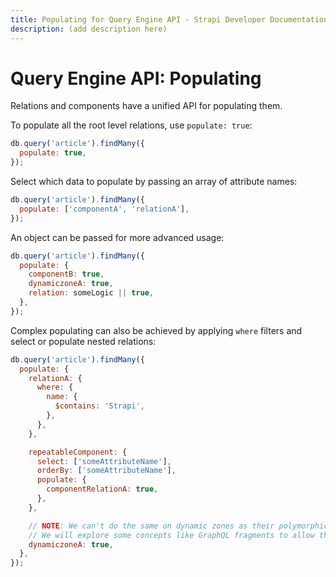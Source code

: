 ```yaml
---
title: Populating for Query Engine API - Strapi Developer Documentation
description: (add description here)
---
```

<!-- TODO: update SEO tags -->

# Query Engine API: Populating

Relations and components have a unified API for populating them.

To populate all the root level relations, use `populate: true`:

```js
db.query('article').findMany({
  populate: true,
});
```

Select which data to populate by passing an array of attribute names:

```js
db.query('article').findMany({
  populate: ['componentA', 'relationA'],
});
```

An object can be passed for more advanced usage:

```js
db.query('article').findMany({
  populate: {
    componentB: true,
    dynamiczoneA: true,
    relation: someLogic || true,
  },
});
```

Complex populating can also be achieved by applying `where` filters and select or populate nested relations:

```js
db.query('article').findMany({
  populate: {
    relationA: {
      where: {
        name: {
          $contains: 'Strapi',
        },
      },
    },

    repeatableComponent: {
      select: ['someAttributeName'],
      orderBy: ['someAttributeName'],
      populate: {
        componentRelationA: true,
      },
    },

    // NOTE: We can't do the same on dynamic zones as their polymorphic nature prevents it for now.
    // We will explore some concepts like GraphQL fragments to allow this later on
    dynamiczoneA: true,
  },
});
```

<!-- TODO: check with devs and uncomment this when ready/implemented -->
<!-- ## Populating Components and Dynamic Zones

Components won't be populated by default in the DB layer. We will allow populating them like relations to have more features. This will allow more efficent DB queries for usecase that don't need the components.

We will however keep the auto populate in the business logic layer for the components so the Admin panel have the right data. We should think about it for the REST API (should it be optional or not).

This will also allow filtering on them & ordering them like a simple relation.

```js
db.query('article').findMany({
  populate: {
    componentB: true,
    dynamiczoneA: true,
  },
});

db.query('article').findMany({
  populate: {
    repeatableComponent: {
      select: [],
      limit: 2,
      offset: 10,
      orderBy: { field: 'asc' },
      populate: {},
    },
    // We can't do the same on dynamic zones as their polymorphic nature prevents it.
    dynamiczoneA: true,
  },
});
``` -->
